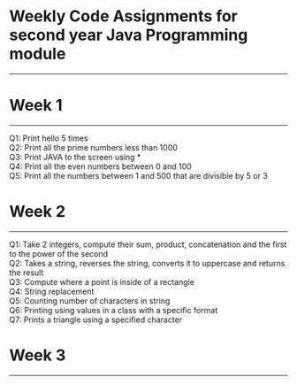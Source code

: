 # Weekly Code Assignments for second year Java Programming module

- - - 

# Week 1

- - -

Q1: Print hello 5 times  
Q2: Print all the prime numbers less than 1000  
Q3: Print JAVA to the screen using *  
Q4: Print all the even numbers between 0 and 100  
Q5: Print all the numbers between 1 and 500 that are divisible by 5 or 3  



# Week 2

- - - 

Q1: Take 2 integers, compute their sum, product, concatenation and the first to the power of the second  
Q2: Takes a string, reverses the string, converts it to uppercase and returns the result  
Q3: Compute where a point is inside of a rectangle  
Q4: String replacement  
Q5: Counting number of characters in string  
Q6: Printing using values in a class with a specific format  
Q7: Prints a triangle using a specified character  


# Week 3

- - - 

